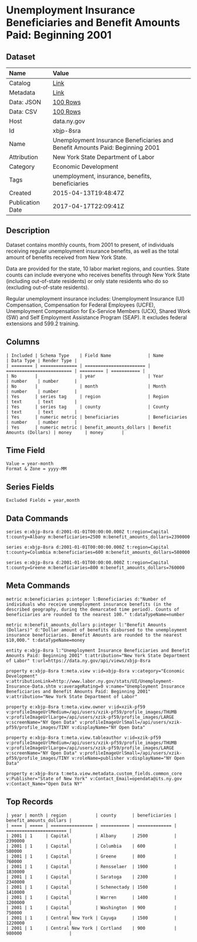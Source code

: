 # Unemployment Insurance Beneficiaries and Benefit Amounts Paid: Beginning 2001

## Dataset

| Name | Value |
| :--- | :---- |
| Catalog | [Link](https://catalog.data.gov/dataset/unemployment-insurance-beneficiaries-and-benefit-amounts-paid-beginning-2010) |
| Metadata | [Link](https://data.ny.gov/api/views/xbjp-8sra) |
| Data: JSON | [100 Rows](https://data.ny.gov/api/views/xbjp-8sra/rows.json?max_rows=100) |
| Data: CSV | [100 Rows](https://data.ny.gov/api/views/xbjp-8sra/rows.csv?max_rows=100) |
| Host | data.ny.gov |
| Id | xbjp-8sra |
| Name | Unemployment Insurance Beneficiaries and Benefit Amounts Paid: Beginning 2001 |
| Attribution | New York State Department of Labor |
| Category | Economic Development |
| Tags | unemployment, insurance, benefits, beneficiaries |
| Created | 2015-04-13T19:48:47Z |
| Publication Date | 2017-04-17T22:09:41Z |

## Description

Dataset contains monthly counts, from 2001 to present, of individuals receiving regular unemployment insurance benefits, as well as the total amount of benefits received from New York State. 

Data are provided for the state, 10 labor market regions, and counties.  State counts can include everyone who receives benefits through New York State (including out-of-state residents) or only state residents who do so (excluding out-of-state residents). 

Regular unemployment insurance includes: Unemployment Insurance (UI) Compensation, Compensation for Federal Employees (UCFE), Unemployment Compensation for Ex-Service Members (UCX), Shared Work (SW) and Self Employment Assistance Program (SEAP).  It excludes federal extensions and 599.2 training.

## Columns

```ls
| Included | Schema Type    | Field Name              | Name                      | Data Type | Render Type |
| ======== | ============== | ======================= | ========================= | ========= | =========== |
| No       |                | year                    | Year                      | number    | number      |
| No       |                | month                   | Month                     | number    | number      |
| Yes      | series tag     | region                  | Region                    | text      | text        |
| Yes      | series tag     | county                  | County                    | text      | text        |
| Yes      | numeric metric | beneficiaries           | Beneficiaries             | number    | number      |
| Yes      | numeric metric | benefit_amounts_dollars | Benefit Amounts (Dollars) | money     | money       |
```

## Time Field

```ls
Value = year-month
Format & Zone = yyyy-MM
```

## Series Fields

```ls
Excluded Fields = year,month
```

## Data Commands

```ls
series e:xbjp-8sra d:2001-01-01T00:00:00.000Z t:region=Capital t:county=Albany m:beneficiaries=2500 m:benefit_amounts_dollars=2390000

series e:xbjp-8sra d:2001-01-01T00:00:00.000Z t:region=Capital t:county=Columbia m:beneficiaries=600 m:benefit_amounts_dollars=580000

series e:xbjp-8sra d:2001-01-01T00:00:00.000Z t:region=Capital t:county=Greene m:beneficiaries=800 m:benefit_amounts_dollars=760000
```

## Meta Commands

```ls
metric m:beneficiaries p:integer l:Beneficiaries d:"Number of individuals who receive unemployment insurance benefits (in the described geography, during the demarcated time period). Counts of beneficiaries are rounded to the nearest 100." t:dataTypeName=number

metric m:benefit_amounts_dollars p:integer l:"Benefit Amounts (Dollars)" d:"Dollar amount of benefits disbursed to the unemployment insurance beneficiaries. Benefit Amounts are rounded to the nearest $10,000." t:dataTypeName=money

entity e:xbjp-8sra l:"Unemployment Insurance Beneficiaries and Benefit Amounts Paid: Beginning 2001" t:attribution="New York State Department of Labor" t:url=https://data.ny.gov/api/views/xbjp-8sra

property e:xbjp-8sra t:meta.view v:id=xbjp-8sra v:category="Economic Development" v:attributionLink=http://www.labor.ny.gov/stats/UI/Unemployment-Insurance-Data.shtm v:averageRating=0 v:name="Unemployment Insurance Beneficiaries and Benefit Amounts Paid: Beginning 2001" v:attribution="New York State Department of Labor"

property e:xbjp-8sra t:meta.view.owner v:id=xzik-pf59 v:profileImageUrlMedium=/api/users/xzik-pf59/profile_images/THUMB v:profileImageUrlLarge=/api/users/xzik-pf59/profile_images/LARGE v:screenName="NY Open Data" v:profileImageUrlSmall=/api/users/xzik-pf59/profile_images/TINY v:displayName="NY Open Data"

property e:xbjp-8sra t:meta.view.tableauthor v:id=xzik-pf59 v:profileImageUrlMedium=/api/users/xzik-pf59/profile_images/THUMB v:profileImageUrlLarge=/api/users/xzik-pf59/profile_images/LARGE v:screenName="NY Open Data" v:profileImageUrlSmall=/api/users/xzik-pf59/profile_images/TINY v:roleName=publisher v:displayName="NY Open Data"

property e:xbjp-8sra t:meta.view.metadata.custom_fields.common_core v:Publisher="State of New York" v:Contact_Email=opendata@its.ny.gov v:Contact_Name="Open Data NY"
```

## Top Records

```ls
| year | month | region           | county      | beneficiaries | benefit_amounts_dollars | 
| ==== | ===== | ================ | =========== | ============= | ======================= | 
| 2001 | 1     | Capital          | Albany      | 2500          | 2390000                 | 
| 2001 | 1     | Capital          | Columbia    | 600           | 580000                  | 
| 2001 | 1     | Capital          | Greene      | 800           | 760000                  | 
| 2001 | 1     | Capital          | Rensselaer  | 1900          | 1830000                 | 
| 2001 | 1     | Capital          | Saratoga    | 2300          | 2340000                 | 
| 2001 | 1     | Capital          | Schenectady | 1500          | 1410000                 | 
| 2001 | 1     | Capital          | Warren      | 1400          | 1200000                 | 
| 2001 | 1     | Capital          | Washington  | 900           | 750000                  | 
| 2001 | 1     | Central New York | Cayuga      | 1500          | 1220000                 | 
| 2001 | 1     | Central New York | Cortland    | 900           | 980000                  | 
```